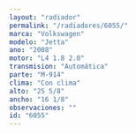 ```yaml
---
layout: "radiador"
permalink: "/radiadores/6055/"
marca: "Volkswagen"
modelo: "Jetta"
ano: "2008"
motor: "L4 1.8 2.0"
transmision: "Automática"
parte: "M-914"
clima: "Con clima"
alto: "25 5/8"
ancho: "16 1/8"
observaciones: ""
id: "6055"
---
```


